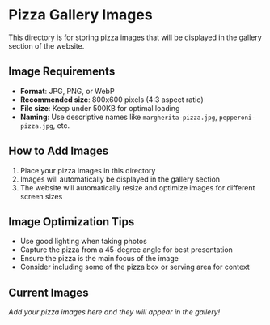 # Pizza Gallery Images

This directory is for storing pizza images that will be displayed in the gallery section of the website.

## Image Requirements

- **Format**: JPG, PNG, or WebP
- **Recommended size**: 800x600 pixels (4:3 aspect ratio)
- **File size**: Keep under 500KB for optimal loading
- **Naming**: Use descriptive names like `margherita-pizza.jpg`, `pepperoni-pizza.jpg`, etc.

## How to Add Images

1. Place your pizza images in this directory
2. Images will automatically be displayed in the gallery section
3. The website will automatically resize and optimize images for different screen sizes

## Image Optimization Tips

- Use good lighting when taking photos
- Capture the pizza from a 45-degree angle for best presentation
- Ensure the pizza is the main focus of the image
- Consider including some of the pizza box or serving area for context

## Current Images

*Add your pizza images here and they will appear in the gallery!* 